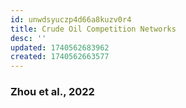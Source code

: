 ```yaml
---
id: unwdsyuczp4d66a8kuzv0r4
title: Crude Oil Competition Networks
desc: ''
updated: 1740562683962
created: 1740562663577
---
```



### Zhou et al., 2022